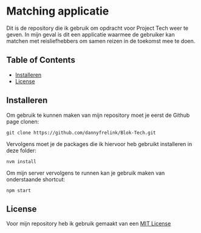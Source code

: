 # Matching applicatie
Dit is de repository die ik gebruik om opdracht voor Project Tech weer te geven. In mijn geval is dit een applicatie waarmee de gebruiker kan matchen met reisliefhebbers om samen reizen in de toekomst mee te doen.

## Table of Contents
* [Installeren](##installeren)
* [License](##license)

## Installeren
Om gebruik te kunnen maken van mijn repository moet je eerst de Github page clonen:
```
git clone https://github.com/dannyfrelink/Blok-Tech.git
```

Vervolgens moet je de packages die ik hiervoor heb gebruikt installeren in deze folder:
```
nvm install
```

Om mijn server vervolgens te runnen kan je gebruik maken van onderstaande shortcut:
```
npm start
```

## License
Voor mijn repository heb ik gebruik gemaakt van een [MIT License](https://github.com/dannyfrelink/Blok-Tech/blob/main/LICENSE)

